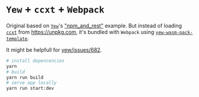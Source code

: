 # `Yew` + `ccxt` + `Webpack` 

Original based on [`Yew`](https://github.com/yewstack/yew)'s ["npm_and_rest"](https://github.com/yewstack/yew/tree/master/examples/npm_and_rest) example. But instead of loading [`ccxt`](https://github.com/ccxt/ccxt/) from https://unpkg.com, it's bundled with `Webpack` using [`yew-wasm-pack-template`](https://github.com/yewstack/yew-wasm-pack-template). 

It might be helpfull for [yew/issues/682](https://github.com/yewstack/yew/issues/682).

```bash
# install depencencies
yarn
# build
yarn run build
# serve app locally
yarn run start:dev
```
